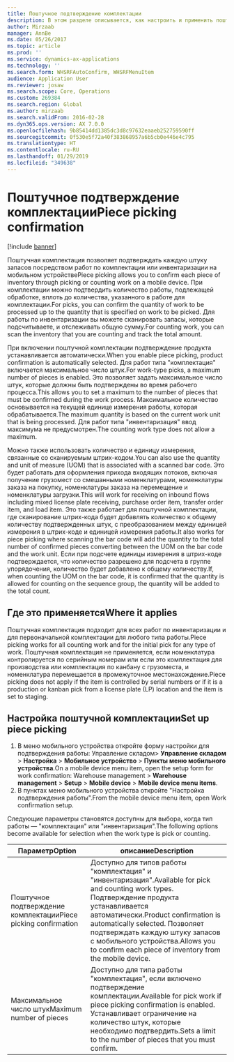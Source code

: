 ```yaml
---
title: Поштучное подтверждение комплектации
description: В этом разделе описывается, как настроить и применить поштучное подтверждение комплектации на мобильном устройстве.
author: Mirzaab
manager: AnnBe
ms.date: 05/26/2017
ms.topic: article
ms.prod: ''
ms.service: dynamics-ax-applications
ms.technology: ''
ms.search.form: WHSRFAutoConfirm, WHSRFMenuItem
audience: Application User
ms.reviewer: josaw
ms.search.scope: Core, Operations
ms.custom: 269384
ms.search.region: Global
ms.author: mirzaab
ms.search.validFrom: 2016-02-28
ms.dyn365.ops.version: AX 7.0.0
ms.openlocfilehash: 9b85414dd1385dc3d8c97632eaaeb252759590ff
ms.sourcegitcommit: 0f530e5f72a40f383868957a6b5cb0e446e4c795
ms.translationtype: HT
ms.contentlocale: ru-RU
ms.lasthandoff: 01/29/2019
ms.locfileid: "349638"
---
```

# <a name="piece-picking-confirmation"></a><span data-ttu-id="6c387-103">Поштучное подтверждение комплектации</span><span class="sxs-lookup"><span data-stu-id="6c387-103">Piece picking confirmation</span></span>

[!include [banner](../includes/banner.md)]

<span data-ttu-id="6c387-104">Поштучная комплектация позволяет подтверждать каждую штуку запасов посредством работ по комплектации или инвентаризации на мобильном устройстве</span><span class="sxs-lookup"><span data-stu-id="6c387-104">Piece picking allows you to confirm each piece of inventory through picking or counting work on a mobile device.</span></span> <span data-ttu-id="6c387-105">При комплектации можно подтвердить количество работы, подлежащей обработке, вплоть до количества, указанного в работе для комплектации.</span><span class="sxs-lookup"><span data-stu-id="6c387-105">For picks, you can confirm the quantity of work to be processed up to the quantity that is specified on work to be picked.</span></span> <span data-ttu-id="6c387-106">Для работы по инвентаризации вы можете сканировать запасы, которые подсчитываете, и отслеживать общую сумму.</span><span class="sxs-lookup"><span data-stu-id="6c387-106">For counting work, you can scan the inventory that you are counting and track the total amount.</span></span>

<span data-ttu-id="6c387-107">При включении поштучной комплектации подтверждение продукта устанавливается автоматически.</span><span class="sxs-lookup"><span data-stu-id="6c387-107">When you enable piece picking, product confirmation is automatically selected.</span></span> <span data-ttu-id="6c387-108">Для работ типа "комплектация" включается максимальное число штук.</span><span class="sxs-lookup"><span data-stu-id="6c387-108">For work-type picks, a maximum number of pieces is enabled.</span></span> <span data-ttu-id="6c387-109">Это позволяет задать максимальное число штук, которые должны быть подтверждены во время рабочего процесса.</span><span class="sxs-lookup"><span data-stu-id="6c387-109">This allows you to set a maximum to the number of pieces that must be confirmed during the work process.</span></span> <span data-ttu-id="6c387-110">Максимальное количество основывается на текущей единице измерения работы, которая обрабатывается.</span><span class="sxs-lookup"><span data-stu-id="6c387-110">The maximum quantity is based on the current work unit that is being processed.</span></span> <span data-ttu-id="6c387-111">Для работ типа "инвентаризация" ввод максимума не предусмотрен.</span><span class="sxs-lookup"><span data-stu-id="6c387-111">The counting work type does not allow a maximum.</span></span>

<span data-ttu-id="6c387-112">Можно также использовать количество и единицу измерения, связанные со сканируемым штрих-кодом.</span><span class="sxs-lookup"><span data-stu-id="6c387-112">You can also use the quantity and unit of measure (UOM) that is associated with a scanned bar code.</span></span> <span data-ttu-id="6c387-113">Это будет работать для оформления прихода входящих потоков, включая получение грузомест со смешанными номенклатурами, номенклатуры заказа на покупку, номенклатуры заказа на перемещение и номенклатуры загрузки.</span><span class="sxs-lookup"><span data-stu-id="6c387-113">This will work for receiving on inbound flows including mixed license plate receiving, purchase order item, transfer order item, and load item.</span></span> <span data-ttu-id="6c387-114">Это также работает для поштучной комплектации, где сканирование штрих-кода будет добавлять количество к общему количеству подтвержденных штук, с преобразованием между единицей измерения в штрих-коде и единицей измерения работы.</span><span class="sxs-lookup"><span data-stu-id="6c387-114">It also works for piece picking where scanning the bar code will add the quantity to the total number of confirmed pieces converting between the UOM on the bar code and the work unit.</span></span> <span data-ttu-id="6c387-115">Если при подсчете единицы измерения в штрих-коде подтверждается, что количество разрешено для подсчета в группе упорядочения, количество будет добавлено к общему количеству.</span><span class="sxs-lookup"><span data-stu-id="6c387-115">If, when counting the UOM on the bar code, it is confirmed that the quantity is allowed for counting on the sequence group, the quantity will be added to the total count.</span></span>

## <a name="where-it-applies"></a><span data-ttu-id="6c387-116">Где это применяется</span><span class="sxs-lookup"><span data-stu-id="6c387-116">Where it applies</span></span>

<span data-ttu-id="6c387-117">Поштучная комплектация подходит для всех работ по инвентаризации и для первоначальной комплектации для любого типа работы.</span><span class="sxs-lookup"><span data-stu-id="6c387-117">Piece picking works for all counting work and for the initial pick for any type of work.</span></span> <span data-ttu-id="6c387-118">Поштучная комплектация не применяется, если номенклатура контролируется по серийным номерам или если это комплектация для производства или комплектация по канбану с грузоместа, и номенклатура перемещается в промежуточное местонахождение.</span><span class="sxs-lookup"><span data-stu-id="6c387-118">Piece picking does not apply if the item is controlled by serial numbers or if it is a production or kanban pick from a license plate (LP) location and the item is set to staging.</span></span>

## <a name="set-up-piece-picking"></a><span data-ttu-id="6c387-119">Настройка поштучной комплектации</span><span class="sxs-lookup"><span data-stu-id="6c387-119">Set up piece picking</span></span>

1.  <span data-ttu-id="6c387-120">В меню мобильного устройства откройте форму настройки для подтверждения работы: Управление складом> **Управление складом** > **Настройка** > **Мобильное устройство** > **Пункты меню мобильного устройства**.</span><span class="sxs-lookup"><span data-stu-id="6c387-120">On a mobile device menu item, open the setup form for work confirmation: Warehouse management > **Warehouse management** > **Setup** > **Mobile device** > **Mobile device menu items**.</span></span> 
2. <span data-ttu-id="6c387-121">В пунктах меню мобильного устройства откройте "Настройка подтверждения работы".</span><span class="sxs-lookup"><span data-stu-id="6c387-121">From the mobile device menu item, open Work confirmation setup.</span></span>

<span data-ttu-id="6c387-122">Следующие параметры становятся доступны для выбора, когда тип работы — "комплектация" или "инвентаризация".</span><span class="sxs-lookup"><span data-stu-id="6c387-122">The following options become available for selection when the work type is pick or counting.</span></span>


|           <span data-ttu-id="6c387-123">Параметр</span><span class="sxs-lookup"><span data-stu-id="6c387-123">Option</span></span>           |                                                                            <span data-ttu-id="6c387-124">описание</span><span class="sxs-lookup"><span data-stu-id="6c387-124">Description</span></span>                                                                            |
|----------------------------|-------------------------------------------------------------------------------------------------------------------------------------------------------------------|
| <span data-ttu-id="6c387-125">Поштучное подтверждение комплектации</span><span class="sxs-lookup"><span data-stu-id="6c387-125">Piece picking confirmation</span></span> | <span data-ttu-id="6c387-126">Доступно для типов работы "комплектация" и "инвентаризация".</span><span class="sxs-lookup"><span data-stu-id="6c387-126">Available for pick and counting work types.</span></span> <span data-ttu-id="6c387-127">Подтверждение продукта устанавливается автоматически.</span><span class="sxs-lookup"><span data-stu-id="6c387-127">Product confirmation is automatically selected.</span></span> <span data-ttu-id="6c387-128">Позволяет подтверждать каждую штуку запасов с мобильного устройства.</span><span class="sxs-lookup"><span data-stu-id="6c387-128">Allows you to confirm each piece of inventory from the mobile device.</span></span> |
|  <span data-ttu-id="6c387-129">Максимальное число штук</span><span class="sxs-lookup"><span data-stu-id="6c387-129">Maximum number of pieces</span></span>  |                   <span data-ttu-id="6c387-130">Доступно для типа работы "комплектация", если включено подтверждение комплектации.</span><span class="sxs-lookup"><span data-stu-id="6c387-130">Available for pick work if piece picking confirmation is enabled.</span></span> <span data-ttu-id="6c387-131">Устанавливает ограничение на количество штук, которые необходимо подтвердить.</span><span class="sxs-lookup"><span data-stu-id="6c387-131">Sets a limit to the number of pieces that you must confirm.</span></span>                   |

